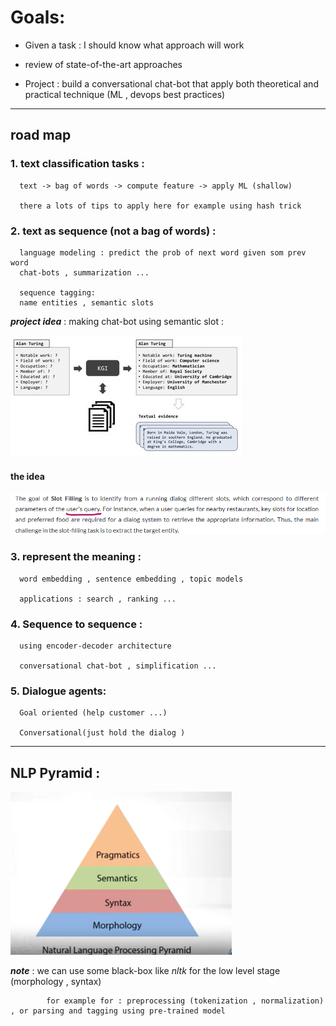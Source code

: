 # Goals:

* Given a task : I should know what approach will work

* review of state-of-the-art approaches 

* Project : build a conversational chat-bot that apply both theoretical and practical technique (ML , devops best practices) 


---
## road map 

### 1. text classification tasks :

      text -> bag of words -> compute feature -> apply ML (shallow)

      there a lots of tips to apply here for example using hash trick

### 2. text as sequence (not a bag of words) : 

      language modeling : predict the prob of next word given som prev word
      chat-bots , summarization ...

      sequence tagging:
      name entities , semantic slots

**_project idea_** :  making chat-bot using semantic slot :


  ![images](./info/sem_slot.png)

#### the idea

  ![images](./info/idea_slot.png)

### 3. represent the meaning :

      word embedding , sentence embedding , topic models

      applications : search , ranking ...


### 4. Sequence to sequence :

      using encoder-decoder architecture

      conversational chat-bot , simplification ...

### 5. Dialogue agents:

      Goal oriented (help customer ...)

      Conversational(just hold the dialog )


---


## NLP Pyramid :

![images](./info/nlp_pyramid.png)



**_note_** : we can use some black-box like *nltk* for the low level stage (morphology , syntax) 

            for example for : preprocessing (tokenization , normalization) , or parsing and tagging using pre-trained model
